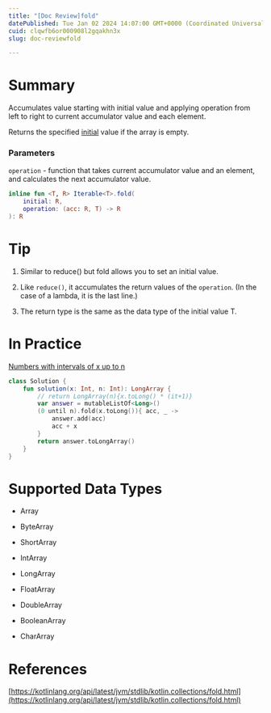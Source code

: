 ```yaml
---
title: "[Doc Review]fold"
datePublished: Tue Jan 02 2024 14:07:00 GMT+0000 (Coordinated Universal Time)
cuid: clqwfb6or000908l2gqakhn3x
slug: doc-reviewfold

---
```


# Summary

Accumulates value starting with initial value and applying operation from left to right to current accumulator value and each element.

Returns the specified [initial](https://kotlinlang.org/api/latest/jvm/stdlib/kotlin.collections/fold.html#kotlin.collections$fold(kotlin.Array((kotlin.collections.fold.T)),%20kotlin.collections.fold.R,%20kotlin.Function2((kotlin.collections.fold.R,%20kotlin.collections.fold.T,%20)))/initial) value if the array is empty.

### Parameters

`operation` - function that takes current accumulator value and an element, and calculates the next accumulator value.

```kotlin
inline fun <T, R> Iterable<T>.fold(
    initial: R,
    operation: (acc: R, T) -> R
): R
```

# Tip

1. Similar to reduce() but fold allows you to set an initial value.
    
2. Like `reduce()`, it accumulates the return values of the `operation`. (In the case of a lambda, it is the last line.)
    
3. The return type is the same as the data type of the initial value T.
    

# In Practice

[Numbers with intervals of x up to n](https://school.programmers.co.kr/learn/courses/30/lessons/12954)

```kotlin
class Solution {
    fun solution(x: Int, n: Int): LongArray {
        // return LongArray(n){x.toLong() * (it+1)}
        var answer = mutableListOf<Long>()
        (0 until n).fold(x.toLong()){ acc, _ ->
            answer.add(acc)
            acc + x
        }
        return answer.toLongArray() 
    }
}
```

# Supported Data Types

* Array
    
* ByteArray
    
* ShortArray
    
* IntArray
    
* LongArray
    
* FloatArray
    
* DoubleArray
    
* BooleanArray
    
* CharArray
    

# References

[https://kotlinlang.org/api/latest/jvm/stdlib/kotlin.collections/fold.html](https://kotlinlang.org/api/latest/jvm/stdlib/kotlin.collections/fold.html)